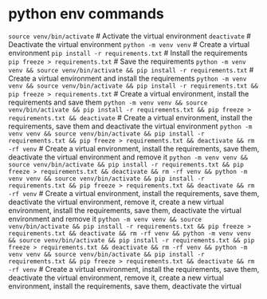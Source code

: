# python env commands

`source venv/bin/activate` # Activate the virtual environment
`deactivate` # Deactivate the virtual environment
`python -m venv venv` # Create a virtual environment
`pip install -r requirements.txt` # Install the requirements
`pip freeze > requirements.txt` # Save the requirements
`python -m venv venv && source venv/bin/activate && pip install -r requirements.txt` # Create a virtual environment and install the requirements
`python -m venv venv && source venv/bin/activate && pip install -r requirements.txt && pip freeze > requirements.txt` # Create a virtual environment, install the requirements and save them
`python -m venv venv && source venv/bin/activate && pip install -r requirements.txt && pip freeze > requirements.txt && deactivate` # Create a virtual environment, install the requirements, save them and deactivate the virtual environment
`python -m venv venv && source venv/bin/activate && pip install -r requirements.txt && pip freeze > requirements.txt && deactivate && rm -rf venv` # Create a virtual environment, install the requirements, save them, deactivate the virtual environment and remove it
`python -m venv venv && source venv/bin/activate && pip install -r requirements.txt && pip freeze > requirements.txt && deactivate && rm -rf venv && python -m venv venv && source venv/bin/activate && pip install -r requirements.txt && pip freeze > requirements.txt && deactivate && rm -rf venv` # Create a virtual environment, install the requirements, save them, deactivate the virtual environment, remove it, create a new virtual environment, install the requirements, save them, deactivate the virtual environment and remove it
`python -m venv venv && source venv/bin/activate && pip install -r requirements.txt && pip freeze > requirements.txt && deactivate && rm -rf venv && python -m venv venv && source venv/bin/activate && pip install -r requirements.txt && pip freeze > requirements.txt && deactivate && rm -rf venv && python -m venv venv && source venv/bin/activate && pip install -r requirements.txt && pip freeze > requirements.txt && deactivate && rm -rf venv` # Create a virtual environment, install the requirements, save them, deactivate the virtual environment, remove it, create a new virtual environment, install the requirements, save them, deactivate the virtual
